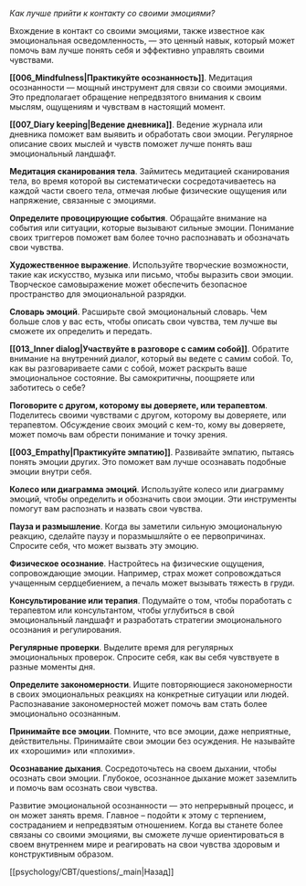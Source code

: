 *Как лучше прийти к контакту со своими эмоциями?*

Вхождение в контакт со своими эмоциями, также известное как эмоциональная осведомленность, — это ценный навык, который может помочь вам лучше понять себя и эффективно управлять своими чувствами.

**[[006_Mindfulness|Практикуйте осознанность]]**. Медитация осознанности — мощный инструмент для связи со своими эмоциями. Это предполагает обращение непредвзятого внимания к своим мыслям, ощущениям и чувствам в настоящий момент.

**[[007_Diary keeping|Ведение дневника]]**. Ведение журнала или дневника поможет вам выявить и обработать свои эмоции. Регулярное описание своих мыслей и чувств поможет лучше понять ваш эмоциональный ландшафт.

**Медитация сканирования тела**. Займитесь медитацией сканирования тела, во время которой вы систематически сосредотачиваетесь на каждой части своего тела, отмечая любые физические ощущения или напряжение, связанные с эмоциями.

**Определите провоцирующие события**. Обращайте внимание на события или ситуации, которые вызывают сильные эмоции. Понимание своих триггеров поможет вам более точно распознавать и обозначать свои чувства.

**Художественное выражение**. Используйте творческие возможности, такие как искусство, музыка или письмо, чтобы выразить свои эмоции. Творческое самовыражение может обеспечить безопасное пространство для эмоциональной разрядки.

**Словарь эмоций**. Расширьте свой эмоциональный словарь. Чем больше слов у вас есть, чтобы описать свои чувства, тем лучше вы сможете их определить и передать.

**[[013_Inner dialog|Участвуйте в разговоре с самим собой]]**. Обратите внимание на внутренний диалог, который вы ведете с самим собой. То, как вы разговариваете сами с собой, может раскрыть ваше эмоциональное состояние. Вы самокритичны, поощряете или заботитесь о себе?

**Поговорите с другом, которому вы доверяете, или терапевтом**. Поделитесь своими чувствами с другом, которому вы доверяете, или терапевтом. Обсуждение своих эмоций с кем-то, кому вы доверяете, может помочь вам обрести понимание и точку зрения.

**[[003_Empathy|Практикуйте эмпатию]]**. Развивайте эмпатию, пытаясь понять эмоции других. Это поможет вам лучше осознавать подобные эмоции внутри себя.

**Колесо или диаграмма эмоций**. Используйте колесо или диаграмму эмоций, чтобы определить и обозначить свои эмоции. Эти инструменты помогут вам распознать и назвать свои чувства.

**Пауза и размышление**. Когда вы заметили сильную эмоциональную реакцию, сделайте паузу и поразмышляйте о ее первопричинах. Спросите себя, что может вызвать эту эмоцию.

**Физическое осознание**. Настройтесь на физические ощущения, сопровождающие эмоции. Например, страх может сопровождаться учащенным сердцебиением, а печаль может вызывать тяжесть в груди.

**Консультирование или терапия**. Подумайте о том, чтобы поработать с терапевтом или консультантом, чтобы углубиться в свой эмоциональный ландшафт и разработать стратегии эмоционального осознания и регулирования.

**Регулярные проверки**. Выделите время для регулярных эмоциональных проверок. Спросите себя, как вы себя чувствуете в разные моменты дня.

**Определите закономерности**. Ищите повторяющиеся закономерности в своих эмоциональных реакциях на конкретные ситуации или людей. Распознавание закономерностей может помочь вам стать более эмоционально осознанным.

**Принимайте все эмоции**. Помните, что все эмоции, даже неприятные, действительны. Принимайте свои эмоции без осуждения. Не называйте их «хорошими» или «плохими».

**Осознавание дыхания**. Сосредоточьтесь на своем дыхании, чтобы осознать свои эмоции. Глубокое, осознанное дыхание может заземлить и помочь вам осознать свои чувства.

Развитие эмоциональной осознанности — это непрерывный процесс, и он может занять время. Главное – подойти к этому с терпением, состраданием и непредвзятым отношением. Когда вы станете более связаны со своими эмоциями, вы сможете лучше ориентироваться в своем внутреннем мире и реагировать на свои чувства здоровым и конструктивным образом.

[[psychology/CBT/questions/_main|Назад]]
